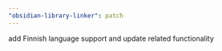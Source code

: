 ```yaml
---
"obsidian-library-linker": patch
---
```


add Finnish language support and update related functionality

